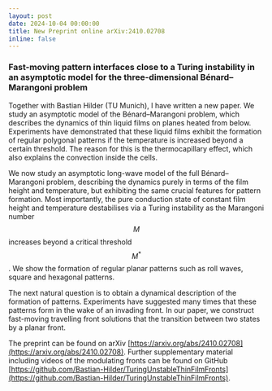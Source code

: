 ```yaml
---
layout: post
date: 2024-10-04 00:00:00
title: New Preprint online arXiv:2410.02708
inline: false
---
```


### Fast-moving pattern interfaces close to a Turing instability in an asymptotic model for the three-dimensional Bénard–Marangoni problem

Together with Bastian Hilder (TU Munich), I have written a new paper. We study an asymptotic model of the Bénard–Marangoni problem, which describes the dynamics of thin liquid films on planes heated from below. Experiments have demonstrated that these liquid films exhibit the formation of regular polygonal patterns if the temperature is increased beyond a certain threshold. The reason for this is the thermocapillary effect, which also explains the convection inside the cells.

We now study an asymptotic long-wave model of the full Bénard–Marangoni problem, describing the dynamics purely in terms of the film height and temperature, but exhibiting the same crucial features for pattern formation. Most importantly, the pure conduction state of constant film height and temperature destabilises via a Turing instability as the Marangoni number $$M$$ increases beyond a critical threshold $$M^*$$. We show the formation of regular planar patterns such as roll waves, square and hexagonal patterns.

The next natural question is to obtain a dynamical description of the formation of patterns. Experiments have suggested many times that these patterns form in the wake of an invading front. In our paper, we construct fast-moving travelling front solutions that  the transition between two states by a planar front.

The preprint can be found on arXiv [https://arxiv.org/abs/2410.02708](https://arxiv.org/abs/2410.02708). Further supplementary material including videos of the modulating fronts can be found on GitHub [https://github.com/Bastian-Hilder/TuringUnstableThinFilmFronts](https://github.com/Bastian-Hilder/TuringUnstableThinFilmFronts).